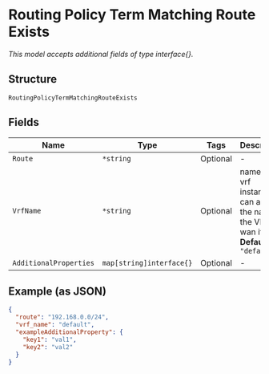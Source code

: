 
# Routing Policy Term Matching Route Exists

*This model accepts additional fields of type interface{}.*

## Structure

`RoutingPolicyTermMatchingRouteExists`

## Fields

| Name | Type | Tags | Description |
|  --- | --- | --- | --- |
| `Route` | `*string` | Optional | - |
| `VrfName` | `*string` | Optional | name of the vrf instance, it can also be the name of the VPN or wan if they<br>**Default**: `"default"` |
| `AdditionalProperties` | `map[string]interface{}` | Optional | - |

## Example (as JSON)

```json
{
  "route": "192.168.0.0/24",
  "vrf_name": "default",
  "exampleAdditionalProperty": {
    "key1": "val1",
    "key2": "val2"
  }
}
```

